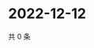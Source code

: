 # 2022-12-12

共 0 条

<!-- BEGIN WEIBO -->
<!-- 最后更新时间 Mon Dec 12 2022 15:13:48 GMT+0800 (China Standard Time) -->

<!-- END WEIBO -->
